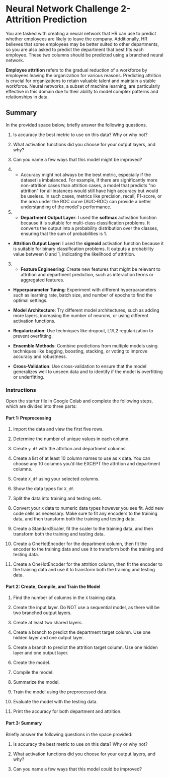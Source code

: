 # Neural Network Challenge 2- Attrition Prediction 

You are tasked with creating a neural network that HR can use to predict whether employees are likely to leave the company. Additionally, HR believes that some employees may be better suited to other departments, so you are also asked to predict the department that best fits each employee. These two columns should be predicted using a branched neural network.

**Employee attrition** refers to the gradual reduction of a workforce by employees leaving the organization for various reasons. Predicting attrition is crucial for organizations to retain valuable talent and maintain a stable workforce. Neural networks, a subset of machine learning, are particularly effective in this domain due to their ability to model complex patterns and relationships in data.

## Summary

In the provided space below, briefly answer the following questions.

1. Is accuracy the best metric to use on this data? Why or why not?

2. What activation functions did you choose for your output layers, and why?

3. Can you name a few ways that this model might be improved?

1. -  Accuracy might not always be the best metric, especially if the dataset is imbalanced. For example, if there are significantly more non-attrition cases than attrition cases, a model that predicts "no attrition" for all instances would still have high accuracy but would be useless. In such cases, metrics like precision, recall, F1-score, or the area under the ROC curve (AUC-ROC) can provide a better understanding of the model's performance.
   
2. -   **Department Output Layer**: I used the **softmax** activation function because it is suitable for multi-class classification problems. It converts the output into a probability distribution over the classes, ensuring that the sum of probabilities is 1.
    
-   **Attrition Output Layer**: I used the **sigmoid** activation function because it is suitable for binary classification problems. It outputs a probability value between 0 and 1, indicating the likelihood of attrition.

3. -   **Feature Engineering**: Create new features that might be relevant to attrition and department prediction, such as interaction terms or aggregated features.
    
-   **Hyperparameter Tuning**: Experiment with different hyperparameters such as learning rate, batch size, and number of epochs to find the optimal settings.
    
-   **Model Architecture**: Try different model architectures, such as adding more layers, increasing the number of neurons, or using different activation functions.
    
-   **Regularization**: Use techniques like dropout, L1/L2 regularization to prevent overfitting.
    
-   **Ensemble Methods**: Combine predictions from multiple models using techniques like bagging, boosting, stacking, or voting to improve accuracy and robustness.
    
-   **Cross-Validation**: Use cross-validation to ensure that the model generalizes well to unseen data and to identify if the model is overfitting or underfitting.

### Instructions

Open the starter file in Google Colab and complete the following steps, which are divided into three parts:

#### Part 1: Preprocessing

1.  Import the data and view the first five rows.
    
2.  Determine the number of unique values in each column.
    
3.  Create  `y_df`  with the attrition and department columns.
    
4.  Create a list of at least 10 column names to use as  `X`  data. You can choose any 10 columns you’d like EXCEPT the attrition and department columns.
    
5.  Create  `X_df`  using your selected columns.
    
6.  Show the data types for  `X_df`.
    
7.  Split the data into training and testing sets.
    
8.  Convert your  `X`  data to numeric data types however you see fit. Add new code cells as necessary. Make sure to fit any encoders to the training data, and then transform both the training and testing data.
    
9.  Create a StandardScaler, fit the scaler to the training data, and then transform both the training and testing data.
    
10.  Create a OneHotEncoder for the department column, then fit the encoder to the training data and use it to transform both the training and testing data.
    
11.  Create a OneHotEncoder for the attrition column, then fit the encoder to the training data and use it to transform both the training and testing data.
    

#### Part 2: Create, Compile, and Train the Model

1.  Find the number of columns in the  `X`  training data.
    
2.  Create the input layer. Do NOT use a sequential model, as there will be two branched output layers.
    
3.  Create at least two shared layers.
    
4.  Create a branch to predict the department target column. Use one hidden layer and one output layer.
    
5.  Create a branch to predict the attrition target column. Use one hidden layer and one output layer.
    
6.  Create the model.
    
7.  Compile the model.
    
8.  Summarize the model.
    
9.  Train the model using the preprocessed data.
    
10.  Evaluate the model with the testing data.
    
11.  Print the accuracy for both department and attrition.
    

#### Part 3: Summary

Briefly answer the following questions in the space provided:

1.  Is accuracy the best metric to use on this data? Why or why not?
    
2.  What activation functions did you choose for your output layers, and why?
    
3.  Can you name a few ways that this model could be improved?